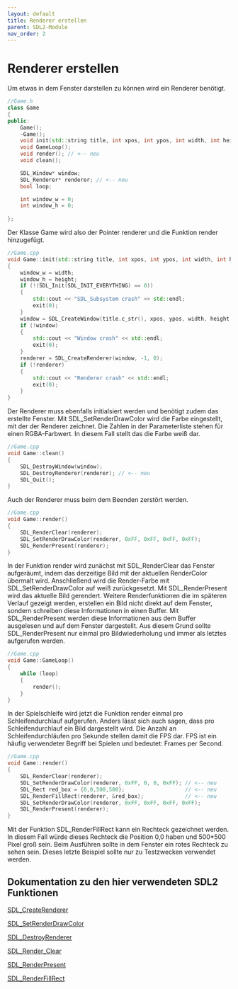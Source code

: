 ```yaml
---
layout: default
title: Renderer erstellen
parent: SDL2-Module
nav_order: 2
---
```


# Renderer erstellen

Um etwas in dem Fenster darstellen zu können wird ein Renderer benötigt.

```cpp
//Game.h
class Game
{
public:
	Game();
	~Game();
	void init(std::string title, int xpos, int ypos, int width, int height, int flags);
	void GameLoop();
	void render(); // <-- neu
	void clean();

	SDL_Window* window;
	SDL_Renderer* renderer; // <-- neu
	bool loop;

	int window_w = 0;
	int window_h = 0;
	
};
```

Der Klasse Game wird also der Pointer renderer und die Funktion render hinzugefügt.


```cpp
//Game.cpp
void Game::init(std::string title, int xpos, int ypos, int width, int height, int flags)
{
	window_w = width;
	window_h = height;
	if (!(SDL_Init(SDL_INIT_EVERYTHING) == 0))
	{
		std::cout << "SDL_Subsystem crash" << std::endl;
		exit(0);
	}
	window = SDL_CreateWindow(title.c_str(), xpos, ypos, width, height, flags);
	if (!window)
	{
		std::cout << "Window crash" << std::endl;
		exit(0);
	}
	renderer = SDL_CreateRenderer(window, -1, 0);
	if (!renderer)
	{
		std::cout << "Renderer crash" << std::endl;
		exit(0);
	}
}
```
Der Renderer muss ebenfalls initialsiert werden und benötigt zudem das erstellte Fenster.
Mit SDL_SetRenderDrawColor wird die Farbe eingestellt, mit der der Renderer zeichnet.
Die Zahlen in der Parameterliste stehen für einen RGBA-Farbwert.
In diesem Fall stellt das die Farbe weiß dar.

```cpp
//Game.cpp
void Game::clean()
{
	SDL_DestroyWindow(window);
	SDL_DestroyRenderer(renderer); // <-- neu
	SDL_Quit();
}
```
Auch der Renderer muss beim dem Beenden zerstört werden.

```cpp
//Game.cpp
void Game::render()
{
	SDL_RenderClear(renderer);
	SDL_SetRenderDrawColor(renderer, 0xFF, 0xFF, 0xFF, 0xFF);
	SDL_RenderPresent(renderer);
}
```
In der Funktion render wird zunächst mit SDL_RenderClear das Fenster aufgeräumt, indem das derzeitige Bild mit der aktuellen RenderColor übermalt wird.
Anschließend wird die Render-Farbe mit SDL_SetRenderDrawColor auf weiß zurückgesetzt. Mit SDL_RenderPresent wird das aktuelle Bild gerendert.
Weitere Renderfunktionen die im späteren Verlauf gezeigt werden, erstellen ein Bild nicht direkt auf dem Fenster, sondern schreiben diese Informationen in einen Buffer.
Mit SDL_RenderPresent werden diese Informationen aus dem Buffer ausgelesen und auf dem Fenster dargestellt. Aus diesem Grund sollte SDL_RenderPresent nur einmal pro Bildwiederholung und immer als letztes aufgerufen werden.

```cpp
//Game.cpp
void Game::GameLoop()
{
	while (loop)
	{
		render();
	}
}
```
In der Spielschleife wird jetzt die Funktion render einmal pro Schleifendurchlauf aufgerufen. Anders lässt sich auch sagen, dass pro Schleifendurchlauf ein Bild dargestellt wird.
Die Anzahl an Schleifendurchläufen pro Sekunde stellen damit die FPS dar. FPS ist ein häufig verwendeter Begriff bei Spielen und bedeutet: Frames per Second.

```cpp
//Game.cpp
void Game::render()
{
	SDL_RenderClear(renderer);
	SDL_SetRenderDrawColor(renderer, 0xFF, 0, 0, 0xFF);	// <-- neu
	SDL_Rect red_box = {0,0,500,500};					// <-- neu 
	SDL_RenderFillRect(renderer, &red_box);				// <-- neu
	SDL_SetRenderDrawColor(renderer, 0xFF, 0xFF, 0xFF, 0xFF);
	SDL_RenderPresent(renderer);
}
```
Mit der Funktion SDL_RenderFillRect kann ein Rechteck gezeichnet werden. In diesem Fall würde dieses Rechteck die Position 0,0 haben und 500\*500 Pixel groß sein.
Beim Ausführen sollte in dem Fenster ein rotes Rechteck zu sehen sein.
Dieses letzte Beispiel sollte nur zu Testzwecken verwendet werden.


## Dokumentation zu den hier verwendeten SDL2 Funktionen


[SDL_CreateRenderer](https://wiki.libsdl.org/SDL_CreateRenderer)

[SDL_SetRenderDrawColor](https://wiki.libsdl.org/SDL_SetRenderDrawColor)

[SDL_DestroyRenderer](https://wiki.libsdl.org/SDL_DestroyRenderer)

[SDL_Render_Clear](https://wiki.libsdl.org/SDL_RenderClear)

[SDL_RenderPresent](https://wiki.libsdl.org/SDL_RenderPresent)

[SDL_RenderFillRect](https://wiki.libsdl.org/SDL_RenderFillRect)


